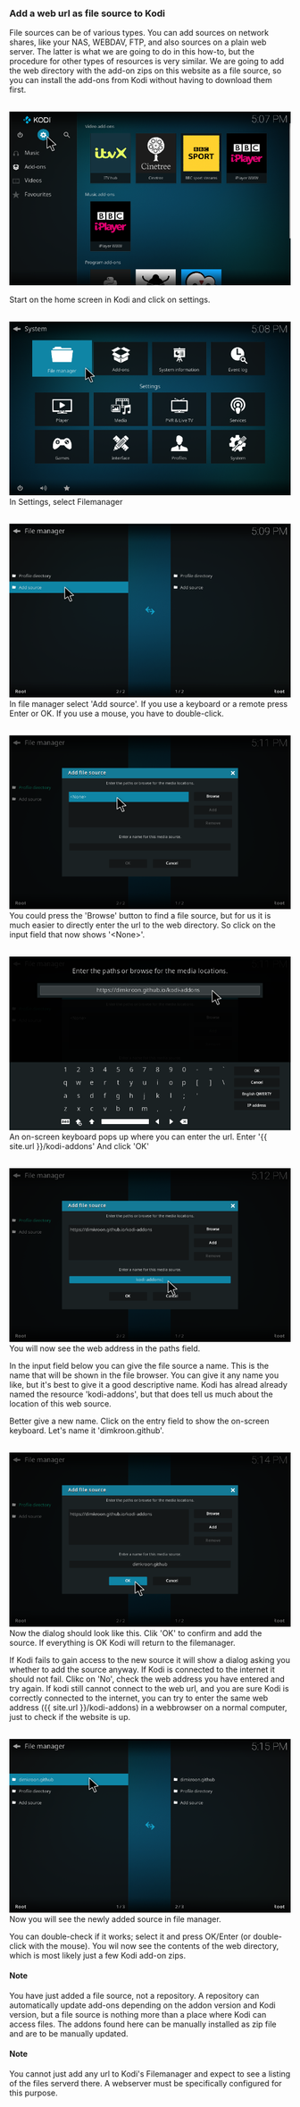 ### Add a web url as file source to Kodi

File sources can be of various types. You can add sources on network shares, 
like your NAS, WEBDAV, FTP, and also sources on a plain web server. The 
latter is what we are going to do in this how-to, but the procedure for other 
types of resources is very similar. We are going to add the web directory with 
the add-on zips on this website as a file source, so you can install the 
add-ons from Kodi without having to download them first.

&nbsp;
![img select settings](/assets/images/kodi-home-select-settings.png)

Start on the home screen in Kodi and click on settings.

&nbsp;
![img select filemanager](/assets/images/kodi-settings-select-filemanager.png)
In Settings, select Filemanager

&nbsp;
![img select add source](/assets/images/kodi-filemanager-select-add-source.png)
In file manager select 'Add source'. If you use a keyboard or a remote press
Enter or OK. If you use a mouse, you have to double-click.

&nbsp;
![img enter source](/assets/images/kodi-dlg-add-file-source-enter-source.png)
You could press the 'Browse' button to find a file source, but for us it is
much easier to directly enter the url to the web directory. So click on the 
input field that now shows '\<None>'.

&nbsp;
![img enter source location](/assets/images/kodi-enter-file-source-location.png)
An on-screen keyboard pops up where you can enter the url.
Enter '{{ site.url }}/kodi-addons'
And click 'OK'

&nbsp;
![img select source name](/assets/images/kodi-dlg-add-file-src-select-name.png)
You will now see the web address in the paths field. 

In the input field below you can give the file source a name. This is the name 
that will be shown in the file browser. You can give it any name you like, but
it's best to give it a good descriptive name. Kodi has alread already named the
resource 'kodi-addons', but that does tell us much about the location of 
this web source.

Better give a new name. Click on the entry field to show the on-screen 
keyboard. Let's name it 'dimkroon.github'. 

&nbsp;
![img dlg ok](/assets/images/kodi-dlg-add-file-src-select-ok.png)
Now the dialog should look like this. Clik 'OK' to confirm and add the source.
If everything is OK Kodi will return to the filemanager. 

If Kodi fails to gain access to the new source it will show a dialog asking 
you whether to add the source anyway. If Kodi is connected to the internet it 
should not fail. Clikc on 'No', check the web address you have entered and try 
again. If kodi still cannot connect to the web url, and you are sure Kodi is 
correctly connected to the internet, you can try to enter the same web address 
({{ site.url }}/kodi-addons) in a webbrowser on a normal
computer, just to check if the website is up.

&nbsp;
![img file mngr new src](/assets/images/kodi-filemanager-with-new-source.png)
Now you will see the newly added source in file manager.

You can double-check if it works; select it and press OK/Enter (or 
double-click with the mouse). You wil now see the contents of the web directory,
which is most likely just a few Kodi add-on zips.

#### Note
You have just added a file source, not a repository. A repository can 
automatically update add-ons depending on the addon version and Kodi version, 
but a file source is nothing more than a place where Kodi can access files. 
The addons found here can be manually installed as zip file and are to be 
manually updated.

#### Note
You cannot just add any url to Kodi's Filemanager and expect to see a 
listing of the files serverd there. A webserver must be specifically 
configured for this purpose.

